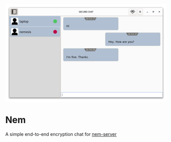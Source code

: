 <img src="data/nem-desktop.png" align="center">

# Nem

A simple end-to-end encryption chat for <a href="https://github.com/xverizex/nem-server">nem-server</a>
